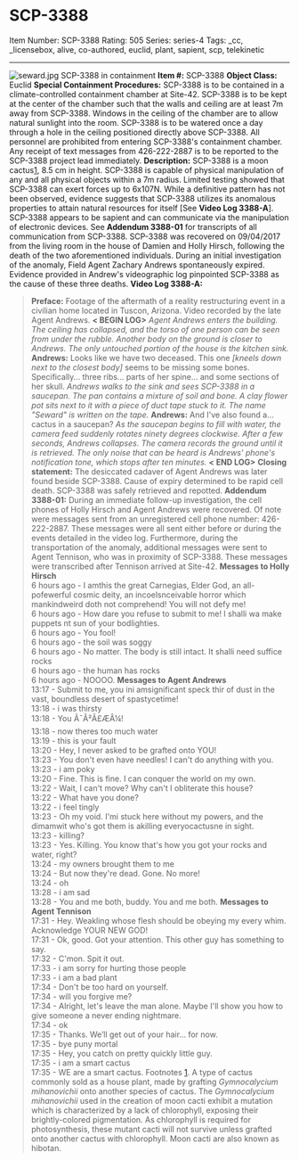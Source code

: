 # SCP-3388
Item Number: SCP-3388
Rating: 505
Series: series-4
Tags: _cc, _licensebox, alive, co-authored, euclid, plant, sapient, scp, telekinetic

---

![seward.jpg](https://scp-wiki.wdfiles.com/local--files/scp-3388/seward.jpg)
SCP-3388 in containment
**Item #:** SCP-3388
**Object Class:** Euclid
**Special Containment Procedures:** SCP-3388 is to be contained in a climate-controlled containment chamber at Site-42. SCP-3388 is to be kept at the center of the chamber such that the walls and ceiling are at least 7m away from SCP-3388. Windows in the ceiling of the chamber are to allow natural sunlight into the room. SCP-3388 is to be watered once a day through a hole in the ceiling positioned directly above SCP-3388. All personnel are prohibited from entering SCP-3388's containment chamber.
Any receipt of text messages from 426-222-2887 is to be reported to the SCP-3388 project lead immediately.
**Description:** SCP-3388 is a moon cactus[1](javascript:;), 8.5 cm in height. SCP-3388 is capable of physical manipulation of any and all physical objects within a 7m radius. Limited testing showed that SCP-3388 can exert forces up to 6x107N. While a definitive pattern has not been observed, evidence suggests that SCP-3388 utilizes its anomalous properties to attain natural resources for itself [See **Video Log 3388-A**].
SCP-3388 appears to be sapient and can communicate via the manipulation of electronic devices. See **Addendum 3388-01** for transcripts of all communication from SCP-3388.
SCP-3388 was recovered on 09/04/2017 from the living room in the house of Damien and Holly Hirsch, following the death of the two aforementioned individuals. During an initial investigation of the anomaly, Field Agent Zachary Andrews spontaneously expired. Evidence provided in Andrew's videographic log pinpointed SCP-3388 as the cause of these three deaths.
**Video Log 3388-A:**
> **Preface:** Footage of the aftermath of a reality restructuring event in a civilian home located in Tuscon, Arizona. Video recorded by the late Agent Andrews.
> **< BEGIN LOG>**
> _Agent Andrews enters the building. The ceiling has collapsed, and the torso of one person can be seen from under the rubble. Another body on the ground is closer to Andrews. The only untouched portion of the house is the kitchen sink._
> **Andrews:** Looks like we have two deceased. This one _[kneels down next to the closest body]_ seems to be missing some bones. Specifically… three ribs… parts of her spine… and some sections of her skull.
> _Andrews walks to the sink and sees SCP-3388 in a saucepan. The pan contains a mixture of soil and bone. A clay flower pot sits next to it with a piece of duct tape stuck to it. The name "Seward" is written on the tape._
> **Andrews:** And I've also found a… cactus in a saucepan?
> _As the saucepan begins to fill with water, the camera feed suddenly rotates ninety degrees clockwise. After a few seconds, Andrews collapses. The camera records the ground until it is retrieved. The only noise that can be heard is Andrews' phone's notification tone, which stops after ten minutes._
> **< END LOG>**
> **Closing statement:** The desiccated cadaver of Agent Andrews was later found beside SCP-3388. Cause of expiry determined to be rapid cell death. SCP-3388 was safely retrieved and repotted.
**Addendum 3388-01:** During an immediate follow-up investigation, the cell phones of Holly Hirsch and Agent Andrews were recovered. Of note were messages sent from an unregistered cell phone number: 426-222-2887. These messages were all sent either before or during the events detailed in the video log. Furthermore, during the transportation of the anomaly, additional messages were sent to Agent Tennison, who was in proximity of SCP-3388. These messages were transcribed after Tennison arrived at Site-42.
> **Messages to Holly Hirsch**  
>  6 hours ago - I amthis the great Carnegias, Elder God, an all-pofewerful cosmic deity, an incoelsnceivable horror which mankindweird doth not comprehend! You will not defy me!  
>  6 hours ago - How dare you refuse to submit to me! I shalli wa make puppets nt sun of your bodlighties.  
>  6 hours ago - You fool!  
>  6 hours ago - the soil was soggy  
>  6 hours ago - No matter. The body is still intact. It shalli need suffice rocks  
>  6 hours ago - the human has rocks  
>  6 hours ago - NOOOO.
> **Messages to Agent Andrews**  
>  13:17 - Submit to me, you ini amsignificant speck thir of dust in the vast, boundless desert of spastycetime!  
>  13:18 - i was thirsty  
>  13:18 - You Ã¯Â²Ã£ÆÂ¼!  
>  13:18 - now theres too much water  
>  13:19 - this is your fault  
>  13:20 - Hey, I never asked to be grafted onto YOU!  
>  13:23 - You don't even have needles! I can't do anything with you.  
>  13:23 - i am poky  
>  13:20 - Fine. This is fine. I can conquer the world on my own.  
>  13:22 - Wait, I can't move? Why can't I obliterate this house?  
>  13:22 - What have you done?  
>  13:22 - i feel tingly  
>  13:23 - Oh my void. I'mi stuck here without my powers, and the dimamwit who's got them is akilling everyocactusne in sight.  
>  13:23 - killing?  
>  13:23 - Yes. Killing. You know that's how you got your rocks and water, right?  
>  13:24 - my owners brought them to me  
>  13:24 - But now they're dead. Gone. No more!  
>  13:24 - oh  
>  13:28 - i am sad  
>  13:28 - You and me both, buddy. You and me both.
> **Messages to Agent Tennison**  
>  17:31 - Hey. Weakling whose flesh should be obeying my every whim. Acknowledge YOUR NEW GOD!  
>  17:31 - Ok, good. Got your attention. This other guy has something to say.  
>  17:32 - C'mon. Spit it out.  
>  17:33 - i am sorry for hurting those people  
>  17:33 - i am a bad plant  
>  17:34 - Don't be too hard on yourself.  
>  17:34 - will you forgive me?  
>  17:34 - Alright, let's leave the man alone. Maybe I'll show you how to give someone a never ending nightmare.  
>  17:34 - ok  
>  17:35 - Thanks. We’ll get out of your hair… for now.  
>  17:35 - bye puny mortal  
>  17:35 - Hey, you catch on pretty quickly little guy.  
>  17:35 - i am a smart cactus  
>  17:35 - WE are a smart cactus.
Footnotes
[1](javascript:;). A type of cactus commonly sold as a house plant, made by grafting _Gymnocalycium mihanovichii_ onto another species of cactus. The _Gymnocalycium mihanovichii_ used in the creation of moon cacti exhibit a mutation which is characterized by a lack of chlorophyll, exposing their brightly-colored pigmentation. As chlorophyll is required for photosynthesis, these mutant cacti will not survive unless grafted onto another cactus with chlorophyll. Moon cacti are also known as hibotan.